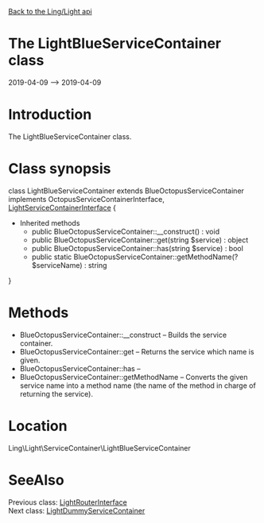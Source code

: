 [Back to the Ling/Light api](https://github.com/lingtalfi/Light/blob/master/doc/api/Ling/Light.md)



The LightBlueServiceContainer class
================
2019-04-09 --> 2019-04-09






Introduction
============

The LightBlueServiceContainer class.



Class synopsis
==============


class <span class="pl-k">LightBlueServiceContainer</span> extends BlueOctopusServiceContainer implements OctopusServiceContainerInterface, [LightServiceContainerInterface](https://github.com/lingtalfi/Light/blob/master/doc/api/Ling/Light/ServiceContainer/LightServiceContainerInterface.md) {

- Inherited methods
    - public BlueOctopusServiceContainer::__construct() : void
    - public BlueOctopusServiceContainer::get(string $service) : object
    - public BlueOctopusServiceContainer::has(string $service) : bool
    - public static BlueOctopusServiceContainer::getMethodName(?$serviceName) : string

}






Methods
==============

- BlueOctopusServiceContainer::__construct &ndash; Builds the service container.
- BlueOctopusServiceContainer::get &ndash; Returns the service which name is given.
- BlueOctopusServiceContainer::has &ndash; 
- BlueOctopusServiceContainer::getMethodName &ndash; Converts the given service name into a method name (the name of the method in charge of returning the service).





Location
=============
Ling\Light\ServiceContainer\LightBlueServiceContainer


SeeAlso
==============
Previous class: [LightRouterInterface](https://github.com/lingtalfi/Light/blob/master/doc/api/Ling/Light/Router/LightRouterInterface.md)<br>Next class: [LightDummyServiceContainer](https://github.com/lingtalfi/Light/blob/master/doc/api/Ling/Light/ServiceContainer/LightDummyServiceContainer.md)<br>

